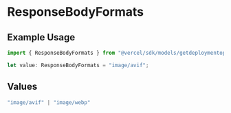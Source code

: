 # ResponseBodyFormats

## Example Usage

```typescript
import { ResponseBodyFormats } from "@vercel/sdk/models/getdeploymentop.js";

let value: ResponseBodyFormats = "image/avif";
```

## Values

```typescript
"image/avif" | "image/webp"
```